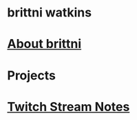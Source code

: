 # brittni watkins

# [About brittni](https://blwatkins.github.io/about)

# Projects

# [Twitch Stream Notes](https://blwatkins.github.io/twitch-stream-notes/)
